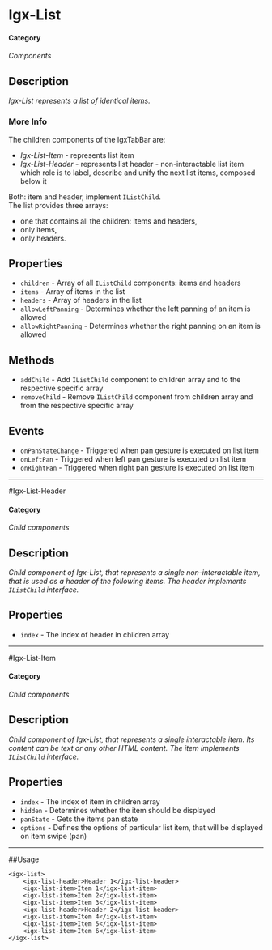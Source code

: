 # Igx-List

#### Category
_Components_

## Description
_Igx-List represents a list of identical items._

### More Info
The children components of the IgxTabBar are:

- *Igx-List-Item* - represents list item
- *Igx-List-Header* - represents list header - non-interactable list item which role is to label, describe and unify the next list items, composed below it

Both: item and header, implement `IListChild`.  
The list provides three arrays: 

- one that contains all the children: items and headers,
- only items,
- only headers.

## Properties
- `children` - Array of all `IListChild` components: items and headers
- `items` - Array of items in the list
- `headers` - Array of headers in the list
- `allowLeftPanning` - Determines whether the left panning of an item is allowed
- `allowRightPanning` - Determines whether the right panning on an item is allowed

## Methods
- `addChild` - Add `IListChild` component to children array and to the respective specific array
- `removeChild` - Remove `IListChild` component from children array and from the respective specific array

## Events

- `onPanStateChange` - Triggered when pan gesture is executed on list item
- `onLeftPan` - Triggered when left pan gesture is executed on list item
- `onRightPan` - Triggered when right pan gesture is executed on list item

----------

#Igx-List-Header

#### Category
_Child components_

## Description
_Child component of Igx-List, that represents a single non-interactable item, that is used as a header of the following items. The header implements `IListChild` interface._

## Properties
- `index` - The index of header in children array

----------
#Igx-List-Item

#### Category
_Child components_

## Description
_Child component of Igx-List, that represents a single interactable item. Its content can be text or any other HTML content. The item implements `IListChild` interface._

## Properties
- `index` - The index of item in children array
- `hidden` - Determines whether the item should be displayed
- `panState` - Gets the items pan state
- `options` - Defines the options of particular list item, that will be displayed on item swipe (pan)

----------
##Usage

	<igx-list>
	    <igx-list-header>Header 1</igx-list-header>
	    <igx-list-item>Item 1</igx-list-item>
	    <igx-list-item>Item 2</igx-list-item>
	    <igx-list-item>Item 3</igx-list-item>
	    <igx-list-header>Header 2</igx-list-header>
	    <igx-list-item>Item 4</igx-list-item>
	    <igx-list-item>Item 5</igx-list-item>
	    <igx-list-item>Item 6</igx-list-item>
	</igx-list>